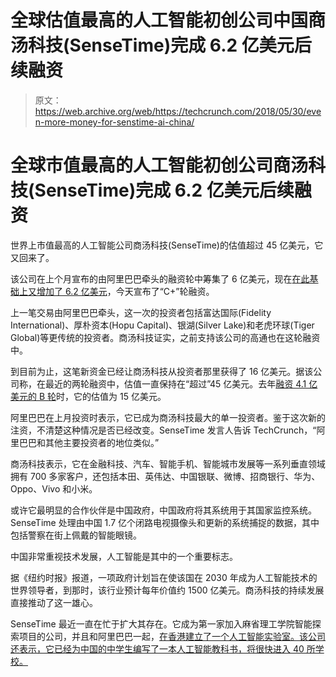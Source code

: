 # 全球估值最高的人工智能初创公司中国商汤科技(SenseTime)完成 6.2 亿美元后续融资

> 原文：<https://web.archive.org/web/https://techcrunch.com/2018/05/30/even-more-money-for-senstime-ai-china/>

# 全球市值最高的人工智能初创公司商汤科技(SenseTime)完成 6.2 亿美元后续融资

世界上市值最高的人工智能公司商汤科技(SenseTime)的估值超过 45 亿美元，它又回来了。

该公司在上个月宣布的由阿里巴巴牵头的融资轮中筹集了 6 亿美元，现在[在此基础上又增加了 6.2 亿美元](https://web.archive.org/web/20230406085619/https://www.sensetime.com/news/682.html?lang=en-us)，今天宣布了“C+”轮融资。

上一笔交易由阿里巴巴牵头，这一次的投资者包括富达国际(Fidelity International)、厚朴资本(Hopu Capital)、银湖(Silver Lake)和老虎环球(Tiger Global)等更传统的投资者。商汤科技证实，之前支持该公司的高通也在这轮融资中。

到目前为止，这笔新资金已经让商汤科技从投资者那里获得了 16 亿美元。据该公司称，在最近的两轮融资中，估值一直保持在“超过”45 亿美元。去年[融资 4.1 亿美元的 B 轮](https://web.archive.org/web/20230406085619/https://www.sensetime.com/news/95.html)时，它的估值为 15 亿美元。

阿里巴巴在上月投资时表示，它已成为商汤科技最大的单一投资者。鉴于这次新的注资，不清楚这种情况是否已经改变。SenseTime 发言人告诉 TechCrunch，“阿里巴巴和其他主要投资者的地位类似。”

商汤科技表示，它在金融科技、汽车、智能手机、智能城市发展等一系列垂直领域拥有 700 多家客户，还包括本田、英伟达、中国银联、微博、招商银行、华为、Oppo、Vivo 和小米。

或许它最明显的合作伙伴是中国政府，中国政府将其系统用于其国家监控系统。SenseTime 处理由中国 1.7 亿个闭路电视摄像头和更新的系统捕捉的数据，其中包括警察在街上佩戴的智能眼镜。

中国非常重视技术发展，人工智能是其中的一个重要标志。

据《纽约时报》报道，一项政府计划旨在使该国在 2030 年成为人工智能技术的世界领导者，到那时，该行业预计每年价值约 1500 亿美元。商汤科技的持续发展直接推动了这一雄心。

SenseTime 最近一直在忙于扩大其存在。它成为第一家加入麻省理工学院智能探索项目的公司，并且和阿里巴巴一起，[在香港建立了一个人工智能实验室。该公司还表示，它已经为中国的中学生编写了一本人工智能教科书，将很快进入 40 所学校。](https://web.archive.org/web/20230406085619/https://techcrunch.com/2018/05/21/alibaba-senstime-hong-kong-ai-lab/)